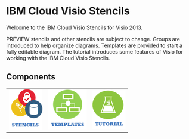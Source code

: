 # IBM Cloud Visio Stencils

Welcome to the IBM Cloud Visio Stencils for Visio 2013.  

PREVIEW stencils and other stencils are subject to change.  Groups are introduced to help organize diagrams.  Templates are provided to start a fully editable diagram.  The tutorial introduces some features of Visio for working with the IBM Cloud Visio Stencils.

## Components

| | | |
| :--: | :---: | :---: |
| [![Stencils](/images/stencils_icon.png)](/components/stencils.md) | [![Templates](/images/templates_icon.png)](/components/templates.md) | [![Tutorial](/images/tutorial_icon.png)](/components/tutorial.md) | 

